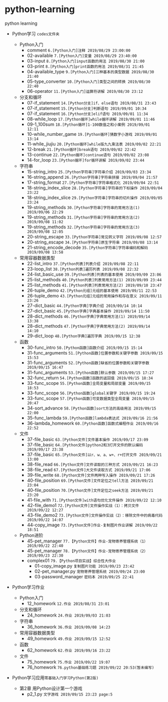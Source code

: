 # python-learning
python learning

* Python学习 `codes文件夹`  
    * Python入门
        *   comment `6.[Python入门]注释 2019/08/29 23:00:00`
        *   02-available `7.[Python入门]变量 2019/08/29 23:40:00 `
        *   03-input `8.[Python入门]input函数的用法 2019/08/30 21:00`
        *   03-print `8.[Python入门]print函数的用法 2019/08/31 21:45`
        *   04-available_type `9.[Python入门]三种基本的类型数据 2019/08/30 21:40`
        *   05-type_converter `10.[Python入门]类型之间的转换 2019/08/30 22:40`
        *   06-operator `11.[Python入门]运算符讲解 2019/08/30 23:12`
    * 分支和循环
        *   07-if_statement `14.[Python分支]if、else语句 2019/08/31 23:43`
        *   07-if_statement `15.[Python分支]判断语句 2019/09/01 10:34`
        *   07-if_statement `16.[Python分支]elif语句 2019/09/01 11:34`
        *   08-while_loop `17.[Python循环]while循环讲解 2019/09/01 11:46`
        *   09-1_100sum `18.[Python循环]1-100数值之和小案例 2019/09/01 12:11`
        *   10-while_number_game `19.[Python循环]猜数字小游戏 2019/09/01 13:14`
        *   11-while_jiujiu `20.[Python循环]while版九九乘法表 2019/09/02 22:21`
        *   12-break `21.[Python循环]break语句 2019/09/02 22:42`
        *   13-continue `22.[Python循环]continue语句 2019/09/02 23:08`
        *   14-for_loop `23.[Python循环]for循环讲解 2019/09/02 23:44`
    * 字符串
        *   15-string_intro `25.[Python字符串]字符串介绍 2019/09/03 23:34`
        *   16-string_append `26.[Python字符串]字符串拼接 2019/09/04 21:57`
        *   17-string_format `27.[Python字符串]字符串格式化 2019/09/04 22:51`
        *   18-string_index_slice `28.[Python字符串]字符串的下标操作 2019/09/04 23:22`
        *   18-string_index_slice `29.[Python字符串]字符串的切片操作 2019/09/05 23:24`
        *   19-string_methods `30.[Python字符串]字符串的常用方法(1) 2019/09/06 22:29`
        *   19-string_methods `31.[Python字符串]字符串的常用方法(2) 2019/09/08 11:02`
        *   19-string_methods `32.[Python字符串]字符串的常用方法(3) 2019/09/08 12:05`
        *   20-string_escape `33.[Python字符串]常见转义字符 2019/09/08 12:57`
        *   20-string_escape `34.[Python字符串]原生字符串 2019/09/08 13:14`
        *   21-string_encode_decode `35.[Python字符串]字符串编码和解码 2019/09/08 13:58`
    * 常用容器数据类型
        *   22-list_intro `37.[Python列表]列表介绍 2019/09/08 22:11`
        *   23-loop_list `38.[Python列表]遍历列表 2019/09/08 22:32`
        *   24-list_basic_use `39.[Python列表]列表的基本使用 2019/09/09 23:06`
        *   25-list_methods `40.[Python列表]列表常用方法(1) 2019/09/09 23:44`
        *   25-list_methods `41.[Python列表]列表常用方法(2) 2019/09/10 23:47`
        *   26-tuple_demo `42.[Python元组]元组的基本使用 2019/09/11 22:53`
        *   26-tuple_demo `43.[Python元组]元组的常用操作和存在意义 2019/09/11 23:26`
        *   27-dict_basic `44.[Python字典]字典介绍 2019/09/14 10:14`
        *   27-dict_basic `45.[Python字典]字典基本操作 2019/09/14 11:50`
        *   28-dict_methods `46.[Python字典]字典常用方法(1) 2019/09/14 13:38`
        *   28-dict_methods `47.[Python字典]字典常用方法(2) 2019/09/14 14:10`
        *   29-dict_loop `48.[Python字典]遍历字典 2019/09/15 12:38`
    * 函数
        *   30-func_intro `50.[Python函数]函数介绍 2019/09/15 15:14`
        *   31-func_arguments `51.[Python函数]位置参数和关键字参数 2019/09/15 15:53`
        *   31-func_arguments `52.[Python函数]缺省的位置参数和关键字参数 2019/09/15 16:47`
        *   31-func_arguments `53.[Python函数]默认参数 2019/09/15 17:27`
        *   32-func_return `54.[Python函数]函数的返回值 2019/09/15 18:34`
        *   33-func_scope `55.[Python函数]全局变量和局部变量 2019/09/15 18:53`
        *   33-func_scope `56.[Python函数]global关键字 2019/09/15 19:24`
        *   33-func_scope `57.[Python函数]可变数据类型全局变量 2019/09/15 20:47`
        *   34-sort_advance `58.[Python函数]sort方法的高级用法 2019/09/15 22:00`
        *   35-func_lambda `59.[Python函数]lambda表达式 2019/09/16 21:56`
        *   36-lambda_homework `60.[Python函数]函数式编程作业 2019/09/16 22:52`
    * 文件
        *   37-file_basic `63.[Python文件]文件基本操作 2019/09/17 23:09`
        *   37-file_basic `64.[Python文件]python2和3打开文件的默认编码 2019/09/17 23:38`
        *   37-file_basic `65.[Python文件]以r、w、a、w+、r+打开文件 2019/09/21 13:00`
        *   38-file_read `66.[Python文件]文件读取的三种方式 2019/09/21 16:23`
        *   38-file_read `67.[Python文件]大文件读取方式 2019/09/21 17:06`
        *   39-file_write `68.[Python文件]文件两种写入操作 2019/09/21 17:26`
        *   40-file_position `69.[Python文件]文件定位之tell方法 2019/09/21 23:04`
        *   40-file_position `70.[Python文件]文件定位之seek方法 2019/09/21 23:20`
        *   41-file_with `71.[Python文件]with语句优化文件操作 2019/09/22 12:10`
        *   42-file_demo1 `72.[Python文件]文件操作实战（1）：拷贝文件 2019/09/22 12:27`
        *   43-file_demo2 `73.[Python文件]文件操作实战（2）：移除文件中的病毒代码 2019/09/22 14:07`
        *   44-copy_image `73.[Python文件]作业-复制图片作业讲解 2019/09/22 18:51`
    * Python进阶
        *   45-pet_manager `77.【Python文件】作业-宠物寄养管理系统（1） 2019/09/22 22:40`
        *   45-pet_manager `78.【Python文件】作业-宠物寄养管理系统（2） 2019/09/23 22:30`
        *   complex01 `79.【Python项目实战】综合性大作业`
            *   01-copy_image.py `复制图片功能 2019/09/23 23:42` 
            *   02-pet_manager.py  `宠物寄养管理系统 2019/09/24 23:00`
            *   03-password_manager `密码本 2019/09/25 22:41` 

* Python学习作业
    * Python入门
        * 12_homework `12.作业 2019/08/31 23:01`
    * 分支和循环
        * 24_homework `24.作业 2019/09/03 21:03`
    * 字符串
        * 36_homework `36.作业 2019/09/08 14:23`
    * 常用容器数据类型
        * 49_homework `49.作业 2019/09/15 12:52`
    * 函数
        * 62_homework `62.作业 2019/09/16 23:22`
    * 文件
        * 75_homework `75.作业 2019/09/22 19:07`
        * 76_homework `76.python基础练习题 2019/09/22 20:53(暂未编写)`

* Python学习应用`零基础入门学习Python(第2版)`
    * 第2章 用Python设计第一个游戏
        * p2_1.py `文字游戏 2019/09/15 23:23 page:5`